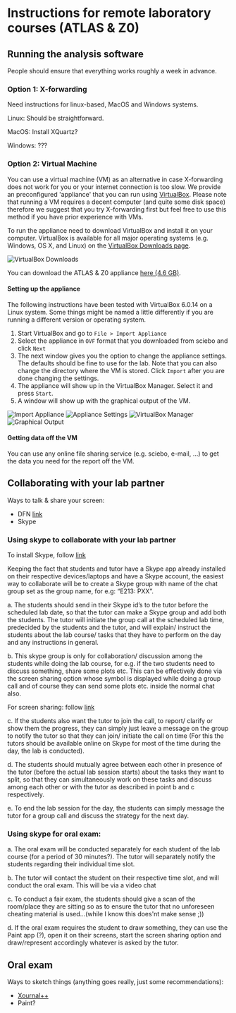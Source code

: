 # Instructions for remote laboratory courses (ATLAS & Z0)

## Running the analysis software

People should ensure that everything works roughly a week in advance.

### Option 1: X-forwarding

Need instructions for linux-based, MacOS and Windows systems.

Linux: Should be straightforward.

MacOS: Install XQuartz?

Windows: ???


### Option 2: Virtual Machine

You can use a virtual machine (VM) as an alternative in case X-forwarding does
not work for you or your internet connection is too slow. We provide an
preconfigured 'appliance' that you can run using
[VirtualBox](https://www.virtualbox.org/). Please note that running a VM
requires a decent computer (and quite some disk space) therefore we suggest that
you try X-forwarding first but feel free to use this method if you have prior
experience with VMs.

To run the appliance need to download VirtualBox and install it on your
computer. VirtualBox is available for all major operating systems (e.g. Windows,
OS X, and Linux) on the [VirtualBox Downloads
page](https://www.virtualbox.org/wiki/Downloads).

![VirtualBox Downloads](screenshots/vbox_download.png)

You can download the ATLAS & Z0 appliance [here (4.6
GB)](https://uni-bonn.sciebo.de/s/t3IsIU8bMMWik7Q).

#### Setting up the appliance

The following instructions have been tested with VirtualBox 6.0.14 on a Linux
system. Some things might be named a little differently if you are running a
different version or operating system.

1. Start VirtualBox and go to `File > Import Appliance`
2. Select the appliance in `OVF` format that you downloaded from sciebo and click `Next`
3. The next window gives you the option to change the appliance settings. The
   defaults should be fine to use for the lab. Note that you can also change the
   directory where the VM is stored. Click `Import` after you are done changing
   the settings.
4. The appliance will show up in the VirtualBox Manager. Select it and press `Start`.
5. A window will show up with the graphical output of the VM.

![Import Appliance](screenshots/vbox_import_appliance.png)
![Appliance Settings](screenshots/vbox_appliance_settings.png)
![VirtualBox Manager](screenshots/vbox_manager.png)
![Graphical Output](screenshots/vbox_appliance.png)


#### Getting data off the VM

You can use any online file sharing service (e.g. sciebo, e-mail, ...) to get
the data you need for the report off the VM.

## Collaborating with your lab partner

Ways to talk & share your screen:
* DFN [link](https://www.conf.dfn.de/)
* Skype

### Using skype to collaborate with your lab partner
To install Skype, follow [link](https://www.skype.com/en/get-skype/download-skype-for-desktop/)

Keeping the fact that students and tutor have a Skype app already installed  on their respective devices/laptops and have a Skype account, the easiest way  to collaborate will be to create a Skype group with name of the chat group set as the group name, for e.g: “E213: PXX”.

a. The students should send in their Skype id’s to the tutor before the scheduled lab date, so that the tutor can make a Skype group and add both the students. The tutor will initiate the group call at the scheduled lab time, predecided by the students and the tutor, and will explain/ instruct the students about the lab course/ tasks that they have to perform on the day and any instructions in general. 

b. This skype group is only for collaboration/ discussion among the students while doing the lab course, for e.g. if the two students need to discuss something, share some plots etc. This can be effectively done via the screen sharing option whose symbol is displayed while doing a group call and of course they can send some plots etc. inside the normal chat also. 

For screen sharing: follow [link]( https://support.skype.com/en/faq/FA34895/screen-sharing-in-skype)

c. If the students also want the tutor to join the call, to report/ clarify or show them the progress, they can simply just leave a message on the group to notify the tutor so that they can join/ initiate the call on time (For this the tutors should be available online on Skype for most of the time during the day,  the lab is conducted).

d. The students should mutually agree between each other in presence of the tutor (before the actual lab session starts) about the tasks they want to split, so that they can simultaneously work on these tasks and discuss among each other or with the tutor as described in point b and c respectively.

e. To end the lab session for the day, the students can simply message the tutor for a group call and discuss the strategy for the next day.

### Using skype for oral exam:

a. The oral exam will be conducted separately for each student of the lab course (for a period of 30 minutes?).
The tutor will separately notify the students regarding their individual time slot.

b. The tutor  will contact the student on their respective time slot, and will conduct the oral exam. This will be via a video chat

c. To conduct a fair exam, the students should give a scan of the room/place they are sitting so as to ensure the tutor that no unforeseen cheating material is used...(while I know this does'nt make sense ;))

d. If the oral exam requires the student to draw something, they can use the Paint app (?), open it on their screens, start the screen sharing option and draw/represent accordingly whatever is asked by the tutor.

## Oral exam

Ways to sketch things (anything goes really, just some recommendations):
* [Xournal++](https://github.com/xournalpp/xournalpp)
* Paint?


##
